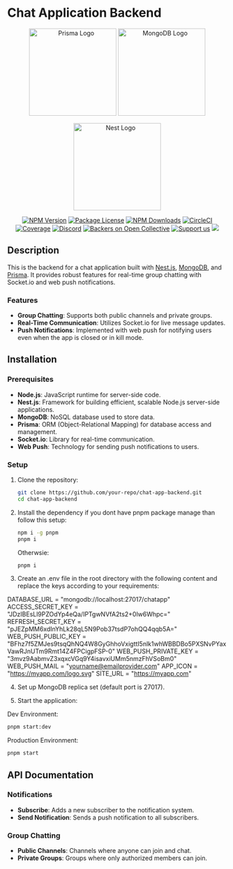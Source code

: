 # Chat Application Backend

<p align="center">
  <a href="https://prismalens.vercel.app" target="blank"><img src="https://prismalens.vercel.app/header/logo-white.svg" width="200" alt="Prisma Logo" /></a>
  <a href="https://www.mongodb.com/" target="blank"><img src="https://webimages.mongodb.com/_com_assets/cms/kuyjf3vea2hg34taa-horizontal_default_slate_blue.svg" width="200" alt="MongoDB Logo" /></a>
</p>

<p align="center">
  <a href="http://nestjs.com/" target="blank"><img src="https://nestjs.com/img/logo-small.svg" width="200" alt="Nest Logo" /></a>
</p>

<p align="center">
  <a href="https://www.npmjs.com/~nestjscore" target="_blank"><img src="https://img.shields.io/npm/v/@nestjs/core.svg" alt="NPM Version" /></a>
  <a href="https://www.npmjs.com/~nestjscore" target="_blank"><img src="https://img.shields.io/npm/l/@nestjs/core.svg" alt="Package License" /></a>
  <a href="https://www.npmjs.com/~nestjscore" target="_blank"><img src="https://img.shields.io/npm/dm/@nestjs/common.svg" alt="NPM Downloads" /></a>
  <a href="https://circleci.com/gh/nestjs/nest" target="_blank"><img src="https://img.shields.io/circleci/build/github/nestjs/nest/master" alt="CircleCI" /></a>
  <a href="https://coveralls.io/github/nestjs/nest?branch=master" target="_blank"><img src="https://coveralls.io/repos/github/nestjs/nest/badge.svg?branch=master#9" alt="Coverage" /></a>
  <a href="https://discord.gg/G7Qnnhy" target="_blank"><img src="https://img.shields.io/badge/discord-online-brightgreen.svg" alt="Discord"/></a>
  <a href="https://opencollective.com/nest#backer" target="_blank"><img src="https://opencollective.com/nest/backers/badge.svg" alt="Backers on Open Collective" /></a>
  <a href="https://opencollective.com/nest#sponsor" target="_blank"><img src="https://img.shields.io/badge/Support%20us-Open%20Collective-41B883.svg" alt="Support us"></a>
  <a href="https://twitter.com/nestframework" target="_blank"><img src="https://img.shields.io/twitter/follow/nestframework.svg?style=social&label=Follow"></a>
</p>

## Description

This is the backend for a chat application built with [Nest.js](https://nestjs.com/), [MongoDB](https://www.mongodb.com/), and [Prisma](https://prisma.io). It provides robust features for real-time group chatting with Socket.io and web push notifications.

### Features

- **Group Chatting**: Supports both public channels and private groups.
- **Real-Time Communication**: Utilizes Socket.io for live message updates.
- **Push Notifications**: Implemented with web push for notifying users even when the app is closed or in kill mode.

## Installation

### Prerequisites

- **Node.js**: JavaScript runtime for server-side code.
- **Nest.js**: Framework for building efficient, scalable Node.js server-side applications.
- **MongoDB**: NoSQL database used to store data.
- **Prisma**: ORM (Object-Relational Mapping) for database access and management.
- **Socket.io**: Library for real-time communication.
- **Web Push**: Technology for sending push notifications to users.


### Setup

1. Clone the repository:

   ```bash
   git clone https://github.com/your-repo/chat-app-backend.git
   cd chat-app-backend
   ```
2. Install the dependency if you dont have pnpm package manage than follow this setup:

    ```bash
    npm i -g pnpm
    pnpm i
    ```   
   Otherwsie:
   ```bash
   pnpm i
   ```
3. Create an .env file in the root directory with the following content and replace the keys according to your requirements:

DATABASE_URL            =     "mongodb://localhost:27017/chatapp"
ACCESS_SECRET_KEY       =     "JDzIBEsLl9PZOdYp4eQa/IPTgwNVfA2ts2+0lw6Whpc="
REFRESH_SECRET_KEY      =     "pJEZpMM6xdInYhLk28qL5N9Pob37tsdP7ohQQ4qqb5A="
WEB_PUSH_PUBLIC_KEY     =     "BFhz7f5ZMJes9tsqQhNQ4W8GyGhhoVxigttI5nlk1whWBBDBo5PXSNvPYaxVawRJnUTm9Rmt14Z4FPCigpFSP-0"
WEB_PUSH_PRIVATE_KEY    =     "3mvz9AabmvZ3xqxcVGq9Y4isavxiUMm5nmzFhVSoBm0"
WEB_PUSH_MAIL           =     "yourname@emailprovider.com"
APP_ICON                =     "https://myapp.com/logo.svg"
SITE_URL                =     "https://myapp.com"   


4. Set up MongoDB replica set (default port is 27017). 


5. Start the application:

Dev Environment:

```bash
pnpm start:dev
```

Production Environment:

```bash
pnpm start
```


## API Documentation

### Notifications

- **Subscribe**: Adds a new subscriber to the notification system.
- **Send Notification**: Sends a push notification to all subscribers.

### Group Chatting

- **Public Channels**: Channels where anyone can join and chat.
- **Private Groups**: Groups where only authorized members can join.
